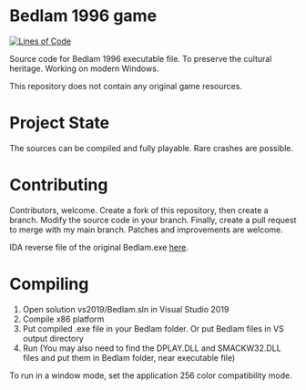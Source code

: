 
# Bedlam 1996 game

[![Lines of Code](https://tokei.rs/b1/github/8street/Bedlam?category=code)](https://github.com/XAMPPRocky/tokei)

Source code for Bedlam 1996 executable file. To preserve the cultural heritage. Working on modern Windows.

This repository does not contain any original game resources.

# Project State

The sources can be compiled and fully playable. Rare crashes are possible.

# Contributing

Contributors, welcome. Create a fork of this repository, then create a branch. Modify the source code in your branch. Finally, create a pull request to merge with my main branch.
Patches and improvements are welcome.

IDA reverse file of the original Bedlam.exe [here](https://www.dropbox.com/sh/h0yyypzx8gjkn9c/AABBuR-fwNthYnOYPf7VH-Q7a?dl=0).

# Compiling

1. Open solution vs2019/Bedlam.sln in Visual Studio 2019
2. Compile x86 platform
3. Put compiled .exe file in your Bedlam folder. Or put Bedlam files in VS output directory
4. Run (You may also need to find the DPLAY.DLL and SMACKW32.DLL files and put them in Bedlam folder, near executable file)

To run in a window mode, set the application 256 color compatibility mode.

